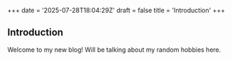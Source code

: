 +++
date = '2025-07-28T18:04:29Z'
draft = false
title = 'Introduction'
+++

## Introduction
Welcome to my new blog! Will be talking about my random hobbies here. 

